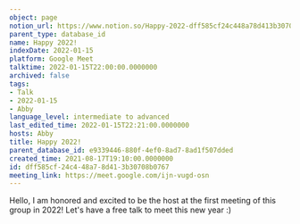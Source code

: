 ```yaml
---
object: page
notion_url: https://www.notion.so/Happy-2022-dff585cf24c448a78d413b30708b0767
parent_type: database_id
name: Happy 2022!
indexDate: 2022-01-15
platform: Google Meet
talktime: 2022-01-15T22:00:00.0000000
archived: false
tags:
- Talk
- 2022-01-15
- Abby
language_level: intermediate to advanced
last_edited_time: 2022-01-15T22:21:00.0000000
hosts: Abby
title: Happy 2022!
parent_database_id: e9339446-880f-4ef0-8ad7-8ad1f507dded
created_time: 2021-08-17T19:10:00.0000000
id: dff585cf-24c4-48a7-8d41-3b30708b0767
meeting_link: https://meet.google.com/ijn-vugd-osn
---
```


Hello, I am honored and excited to be the host at the first meeting of this group in 2022! Let's have a free talk to meet this new year :)





